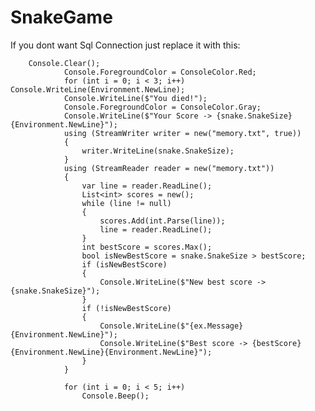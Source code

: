 # SnakeGame

If you dont want Sql Connection just replace it with this:

		Console.Clear();
                Console.ForegroundColor = ConsoleColor.Red;
                for (int i = 0; i < 3; i++) Console.WriteLine(Environment.NewLine);
                Console.WriteLine($"You died!");
                Console.ForegroundColor = ConsoleColor.Gray;
                Console.WriteLine($"Your Score -> {snake.SnakeSize}{Environment.NewLine}");
                using (StreamWriter writer = new("memory.txt", true))
                {
                    writer.WriteLine(snake.SnakeSize);
                }
                using (StreamReader reader = new("memory.txt"))
                {
                    var line = reader.ReadLine();
                    List<int> scores = new();
                    while (line != null)
                    {
                        scores.Add(int.Parse(line));
                        line = reader.ReadLine();
                    }
                    int bestScore = scores.Max();
                    bool isNewBestScore = snake.SnakeSize > bestScore;
                    if (isNewBestScore)
                    {
                        Console.WriteLine($"New best score -> {snake.SnakeSize}");
                    }
                    if (!isNewBestScore)
                    {
                        Console.WriteLine($"{ex.Message}{Environment.NewLine}");
                        Console.WriteLine($"Best score -> {bestScore}{Environment.NewLine}{Environment.NewLine}");
                    }
                }

                for (int i = 0; i < 5; i++)
                    Console.Beep();
